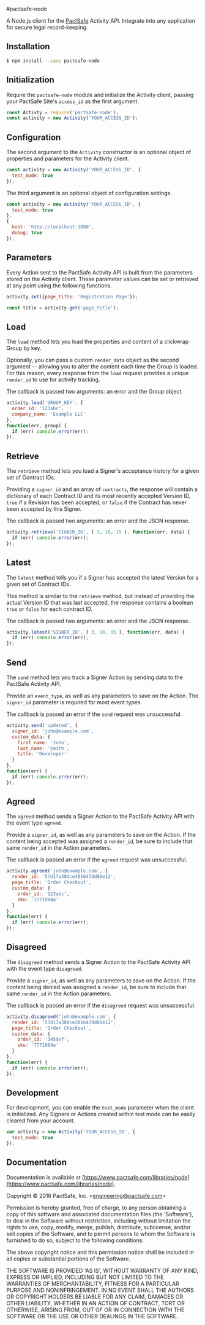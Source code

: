 
#pactsafe-node

A Node.js client for the [PactSafe](https://www.pactsafe.com) Activity API. Integrate into any application for secure legal record-keeping.

## Installation

```bash
$ npm install --save pactsafe-node
```

## Initialization

Require the `pactsafe-node` module and initialize the Activity client, passing your PactSafe Site's `access_id` as the first argument.
```javascript
const Activty = require('pactsafe-node');
const activity = new Activity('YOUR_ACCESS_ID');
```

## Configuration

The second argument to the `Activity` constructor is an optional object of properties and parameters for the Activity client.
```javascript
const activity = new Activity('YOUR_ACCESS_ID', {
  test_mode: true
});
```

The third argument is an optional object of configuration settings.
```javascript
const activity = new Activity('YOUR_ACCESS_ID', {
  test_mode: true
},
{
  host: 'http://localhost:3000',
  debug: true
});
```

## Parameters

Every Action sent to the PactSafe Activity API is built from the parameters stored on the Activity client. These parameter values can be set or retrieved at any point using the following functions.
```javascript
activity.set({page_title: 'Registration Page'});
```
```javascript
const title = activity.get('page_title');
```

## Load

The `load` method lets you load the properties and content of a clickwrap Group by key.

Optionally, you can pass a custom `render_data` object as the second argument -- allowing you to alter the content each time the Group is loaded. For this reason, every response from the `load` request provides a unique `render_id` to use for activity tracking.

The callback is passed two arguments: an error and the Group object.
```javascript
activity.load('GROUP_KEY', {
  order_id: '123abc',
  company_name: 'Example LLC'
},
function(err, group) {
  if (err) console.error(err);
});
```

## Retrieve

The `retrieve` method lets you load a Signer's acceptance history for a given set of Contract IDs.

Providing a `signer_id` and an array of `contracts`, the response will contain a dictionary of each Contract ID and its most recently accepted Version ID, `true` if a Revision has been accepted, or `false` if the Contract has never been accepted by this Signer.

The callback is passed two arguments: an error and the JSON response.
```javascript
activity.retrieve('SIGNER_ID', [ 3, 10, 15 ], function(err, data) {
  if (err) console.error(err);
});
```

## Latest

The `latest` method tells you if a Signer has accepted the latest Version for a given set of Contract IDs.

This method is similar to the `retrieve` method, but instead of providing the actual Version ID that was last accepted, the response contains a boolean `true` or `false` for each contract ID.

The callback is passed two arguments: an error and the JSON response.
```javascript
activity.latest('SIGNER_ID', [ 3, 10, 15 ], function(err, data) {
  if (err) console.error(err);
});
```

## Send

The `send` method lets you track a Signer Action by sending data to the PactSafe Activity API.

Provide an `event_type`, as well as any parameters to save on the Action. The `signer_id` parameter is required for most event types.

The callback is passed an error if the `send` request was unsuccessful.
```javascript
activity.send('updated', {
  signer_id: 'john@example.com',
  custom_data: {
    first_name: 'John',
    last_name: 'Smith',
    title: 'Developer'
  }
},
function(err) {
  if (err) console.error(err);
});
```

## Agreed

The `agreed` method sends a Signer Action to the PactSafe Activity API with the event type `agreed`.

Provide a `signer_id`, as well as any parameters to save on the Action. If the content being accepted was assigned a `render_id`, be sure to include that same `render_id` in the Action parameters.

The callback is passed an error if the `agreed` request was unsuccessful.
```javascript
activity.agreed('john@example.com', {
  render_id: '57d17a38dce301647dd86e12',
  page_title: 'Order Checkout',
  custom_data: {
    order_id: '123abc',
    sku: '7771984a'
  }
},
function(err) {
  if (err) console.error(err);
});
```

## Disagreed

The `disagreed` method sends a Signer Action to the PactSafe Activity API with the event type `disagreed`.

Provide a `signer_id`, as well as any parameters to save on the Action. If the content being denied was assigned a `render_id`, be sure to include that same `render_id` in the Action parameters.

The callback is passed an error if the `disagreed` request was unsuccessful.
```javascript
activity.disagreed('john@example.com', {
  render_id: '57d17a38dce301647dd86e12',
  page_title: 'Order Checkout',
  custom_data: {
    order_id: '345def',
    sku: '7771984a'
  }
},
function(err) {
  if (err) console.error(err);
});
```

## Development

For development, you can enable the `test_mode` parameter when the client is initialized. Any Signers or Actions created within test mode can be easily cleared from your account.
```javascript
var activity = new Activity('YOUR_ACCESS_ID', {
  test_mode: true
});
```

## Documentation

Documentation is available at [https://www.pactsafe.com/libraries/node](https://www.pactsafe.com/libraries/node).


Copyright &copy; 2016 PactSafe, Inc. \<engineering@pactsafe.com\>

Permission is hereby granted, free of charge, to any person obtaining a copy of this software and associated documentation files (the 'Software'), to deal in the Software without restriction, including without limitation the rights to use, copy, modify, merge, publish, distribute, sublicense, and/or sell copies of the Software, and to permit persons to whom the Software is furnished to do so, subject to the following conditions:

The above copyright notice and this permission notice shall be included in all copies or substantial portions of the Software.

THE SOFTWARE IS PROVIDED 'AS IS', WITHOUT WARRANTY OF ANY KIND, EXPRESS OR IMPLIED, INCLUDING BUT NOT LIMITED TO THE WARRANTIES OF MERCHANTABILITY, FITNESS FOR A PARTICULAR PURPOSE AND NONINFRINGEMENT. IN NO EVENT SHALL THE AUTHORS OR COPYRIGHT HOLDERS BE LIABLE FOR ANY CLAIM, DAMAGES OR OTHER LIABILITY, WHETHER IN AN ACTION OF CONTRACT, TORT OR OTHERWISE, ARISING FROM, OUT OF OR IN CONNECTION WITH THE SOFTWARE OR THE USE OR OTHER DEALINGS IN THE SOFTWARE.
